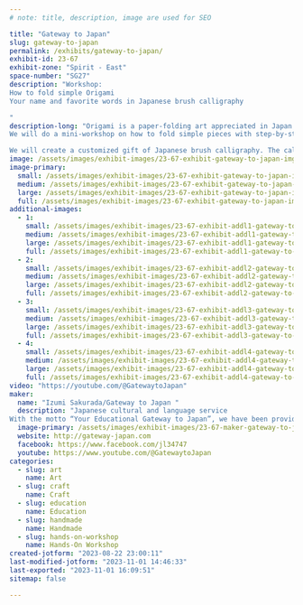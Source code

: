 ```yaml
---
# note: title, description, image are used for SEO

title: "Gateway to Japan"
slug: gateway-to-japan
permalink: /exhibits/gateway-to-japan/
exhibit-id: 23-67
exhibit-zone: "Spirit - East"
space-number: "SG27"
description: "Workshop: 
How to fold simple Origami
Your name and favorite words in Japanese brush calligraphy 

"
description-long: "Origami is a paper-folding art appreciated in Japan and worldwide. 
We will do a mini-workshop on how to fold simple pieces with step-by-step instructions. 

We will create a customized gift of Japanese brush calligraphy. The calligraphy artist will write your name and favorite words translated into Japanese. "
image: /assets/images/exhibit-images/23-67-exhibit-gateway-to-japan-img-3672-large.jpeg
image-primary: 
  small: /assets/images/exhibit-images/23-67-exhibit-gateway-to-japan-img-3672-small.jpeg
  medium: /assets/images/exhibit-images/23-67-exhibit-gateway-to-japan-img-3672-medium.jpeg
  large: /assets/images/exhibit-images/23-67-exhibit-gateway-to-japan-img-3672-large.jpeg
  full: /assets/images/exhibit-images/23-67-exhibit-gateway-to-japan-img-3672-full.jpeg
additional-images: 
  - 1:
    small: /assets/images/exhibit-images/23-67-exhibit-addl1-gateway-to-japan-img-0230-small.jpeg
    medium: /assets/images/exhibit-images/23-67-exhibit-addl1-gateway-to-japan-img-0230-medium.jpeg
    large: /assets/images/exhibit-images/23-67-exhibit-addl1-gateway-to-japan-img-0230-large.jpeg
    full: /assets/images/exhibit-images/23-67-exhibit-addl1-gateway-to-japan-img-0230-full.jpeg
  - 2:
    small: /assets/images/exhibit-images/23-67-exhibit-addl2-gateway-to-japan-img-0626-small.jpeg
    medium: /assets/images/exhibit-images/23-67-exhibit-addl2-gateway-to-japan-img-0626-medium.jpeg
    large: /assets/images/exhibit-images/23-67-exhibit-addl2-gateway-to-japan-img-0626-large.jpeg
    full: /assets/images/exhibit-images/23-67-exhibit-addl2-gateway-to-japan-img-0626-full.jpeg
  - 3:
    small: /assets/images/exhibit-images/23-67-exhibit-addl3-gateway-to-japan-img-0906-small.jpeg
    medium: /assets/images/exhibit-images/23-67-exhibit-addl3-gateway-to-japan-img-0906-medium.jpeg
    large: /assets/images/exhibit-images/23-67-exhibit-addl3-gateway-to-japan-img-0906-large.jpeg
    full: /assets/images/exhibit-images/23-67-exhibit-addl3-gateway-to-japan-img-0906-full.jpeg
  - 4:
    small: /assets/images/exhibit-images/23-67-exhibit-addl4-gateway-to-japan-img-0920-small.jpeg
    medium: /assets/images/exhibit-images/23-67-exhibit-addl4-gateway-to-japan-img-0920-medium.jpeg
    large: /assets/images/exhibit-images/23-67-exhibit-addl4-gateway-to-japan-img-0920-large.jpeg
    full: /assets/images/exhibit-images/23-67-exhibit-addl4-gateway-to-japan-img-0920-full.jpeg
video: "https://youtube.com/@GatewaytoJapan"
maker: 
  name: "Izumi Sakurada/Gateway to Japan "
  description: "Japanese cultural and language service 
With the motto “Your Educational Gateway to Japan”, we have been providing an authentic cultural experience and language service in Central Florida since 2006."
  image-primary: /assets/images/exhibit-images/23-67-maker-gateway-to-japan-img-0201-medium.jpeg
  website: http://gateway-japan.com
  facebook: https://www.facebook.com/jl34747
  youtube: https://www.youtube.com/@GatewaytoJapan
categories: 
  - slug: art
    name: Art
  - slug: craft
    name: Craft
  - slug: education
    name: Education
  - slug: handmade
    name: Handmade
  - slug: hands-on-workshop
    name: Hands-On Workshop
created-jotform: "2023-08-22 23:00:11"
last-modified-jotform: "2023-11-01 14:46:33"
last-exported: "2023-11-01 16:09:51"
sitemap: false

---
```

